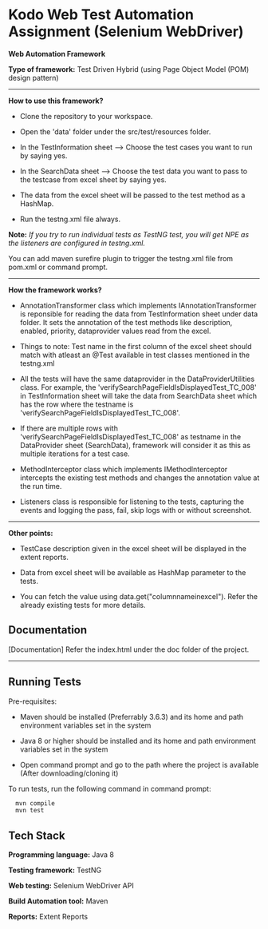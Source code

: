 
# Kodo Web Test Automation Assignment (Selenium WebDriver)

**Web Automation Framework**

**Type of framework:** Test Driven Hybrid (using Page Object Model (POM) design pattern)

--------------
**How to use this framework?**

- Clone the repository to your workspace.

- Open the 'data' folder under the src/test/resources folder.

- In the TestInformation sheet --> Choose the test cases you want to run by saying yes.

- In the SearchData sheet --> Choose the test data you want to pass to the testcase from excel sheet by saying yes.

- The data from the excel sheet will be passed to the test method as a HashMap.

- Run the testng.xml file always.

**Note:** *If you try to run individual tests as TestNG test, you will get NPE as the listeners are configured in testng.xml.*

You can add maven surefire plugin to trigger the testng.xml file from pom.xml or command prompt.

---
**How the framework works?**

- AnnotationTransformer class which implements IAnnotationTransformer is reponsible for reading the data from TestInformation sheet under data folder. It sets the annotation of the test methods like description, enabled, priority, dataprovider values read from the excel.

- Things to note: Test name in the first column of the excel sheet should match with atleast an @Test available in test classes mentioned in the testng.xml

- All the tests will have the same dataprovider in the DataProviderUtilities class. For example, the 'verifySearchPageFieldIsDisplayedTest_TC_008' in TestInformation sheet will take the data from SearchData sheet which has the row where the testname is 'verifySearchPageFieldIsDisplayedTest_TC_008'.

- If there are multiple rows with 'verifySearchPageFieldIsDisplayedTest_TC_008' as testname in the DataProvider sheet (SearchData), framework will consider it as this as multiple iterations for a test case.

- MethodInterceptor class which implements IMethodInterceptor intercepts the existing test methods and changes the annotation value at the run time.

- Listeners class is responsible for listening to the tests, capturing the events and logging the pass, fail, skip logs with or without screenshot.

---


**Other points:**

- TestCase description given in the excel sheet will be displayed in the extent reports.

- Data from excel sheet will be available as HashMap parameter to the tests.

- You can fetch the value using data.get("columnnameinexcel"). Refer the already existing tests for more details.

 
 
## Documentation
[Documentation] Refer the index.html under the doc folder of the project.

  
---
## Running Tests

Pre-requisites:

- Maven should be installed (Preferrably 3.6.3) and its home and path environment variables set in the system

- Java 8 or higher should be installed and its home and path environment variables set in the system

- Open command prompt and go to the path where the project is available (After downloading/cloning it)

To run tests, run the following command in command prompt:

```bash
  mvn compile
  mvn test
```


  
## Tech Stack

**Programming language:** Java 8

**Testing framework:** TestNG

**Web testing:** Selenium WebDriver API

**Build Automation tool:** Maven

**Reports:** Extent Reports

  